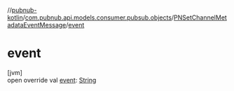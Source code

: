 //[pubnub-kotlin](../../../index.md)/[com.pubnub.api.models.consumer.pubsub.objects](../index.md)/[PNSetChannelMetadataEventMessage](index.md)/[event](event.md)

# event

[jvm]\
open override val [event](event.md): [String](https://kotlinlang.org/api/latest/jvm/stdlib/kotlin/-string/index.html)
